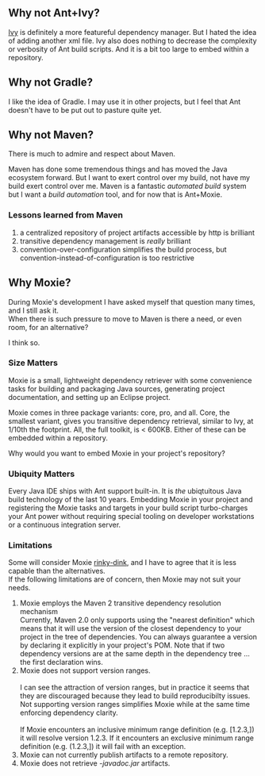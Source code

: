 ## Why not Ant+Ivy?

[Ivy](http://ant.apache.org/ivy) is definitely a more featureful dependency manager.  But I hated the idea of adding another xml file.  Ivy also does nothing to decrease the complexity or verbosity of Ant build scripts.  And it is a bit too large to embed within a repository.

## Why not Gradle?

I like the idea of Gradle.  I may use it in other projects, but I feel that Ant doesn't have to be put out to pasture quite yet.

## Why not Maven?

There is much to admire and respect about Maven.

Maven has done some tremendous things and has moved the Java ecosystem forward.  But I want to exert control over my build, not have my build exert control over me.  Maven is a fantastic *automated build* system but I want a *build automation* tool, and for now that is Ant+Moxie.

### Lessons learned from Maven

1. a centralized repository of project artifacts accessible by http is brilliant
2. transitive dependency management is *really* brilliant
3. convention-over-configuration simplifies the build process, but convention-instead-of-configuration is too restrictive

## Why Moxie?

During Moxie's development I have asked myself that question many times, and I still ask it.  
When there is such pressure to move to Maven is there a need, or even room, for an alternative?

I think so.

### Size Matters

Moxie is a small, lightweight dependency retriever with some convenience tasks for building and packaging Java sources, generating project documentation, and setting up an Eclipse project.

Moxie comes in three package variants: core, pro, and all.  Core, the smallest variant, gives you transitive dependency retrieval, similar to Ivy, at 1/10th the footprint. All, the full toolkit, is < 600KB.  Either of these can be embedded within a repository.

Why would you want to embed Moxie in your project's repository?

### Ubiquity Matters 

Every Java IDE ships with Ant support built-in.  It is *the* ubiqtuitous Java build technology of the last 10 years.  Embedding Moxie in your project and registering the Moxie tasks and targets in your build script turbo-charges your Ant power without requiring special tooling on developer workstations or a continuous integration server.

### Limitations

Some will consider Moxie [rinky-dink](http://www.merriam-webster.com/dictionary/rinky-dink), and I have to agree that it is less capable than the alternatives.  
If the following limitations are of concern, then Moxie may not suit your needs. 

1. Moxie employs the Maven 2 transitive dependency resolution mechanism<div class="alert">Currently, Maven 2.0 only supports using the "nearest definition" which means that it will use the version of the closest dependency to your project in the tree of dependencies. You can always guarantee a version by declaring it explicitly in your project's POM. Note that if two dependency versions are at the same depth in the dependency tree ... the first declaration wins.</div>
2. Moxie does not support version ranges.<br/><br/>I can see the attraction of version ranges, but in practice it seems that they are discouraged because they lead to build reproducibilty issues.  Not supporting version ranges simplifies Moxie while at the same time enforcing dependency clarity.<br/><br/>If Moxie encounters an inclusive minimum range definition (e.g. [1.2.3,]) it will resolve version 1.2.3.  If it encounters an exclusive minimum range definition (e.g. (1.2.3,]) it will fail with an exception.<br/>
3. Moxie can not currently publish artifacts to a remote repository.
4. Moxie does not retrieve *-javadoc.jar* artifacts.